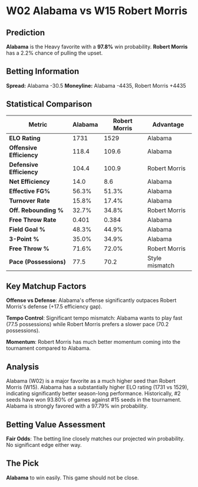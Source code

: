 # W02 Alabama vs W15 Robert Morris

## Prediction
**Alabama** is the Heavy favorite with a **97.8%** win probability.
**Robert Morris** has a 2.2% chance of pulling the upset.

## Betting Information
**Spread:** Alabama -30.5
**Moneyline:** Alabama -4435, Robert Morris +4435

## Statistical Comparison

| Metric | Alabama | Robert Morris | Advantage |
|--------|-----------------|-----------------|----------|
| **ELO Rating** | 1731 | 1529 | Alabama |
| **Offensive Efficiency** | 118.4 | 109.6 | Alabama |
| **Defensive Efficiency** | 104.4 | 100.9 | Robert Morris |
| **Net Efficiency** | 14.0 | 8.6 | Alabama |
| **Effective FG%** | 56.3% | 51.3% | Alabama |
| **Turnover Rate** | 15.8% | 17.4% | Alabama |
| **Off. Rebounding %** | 32.7% | 34.8% | Robert Morris |
| **Free Throw Rate** | 0.401 | 0.384 | Alabama |
| **Field Goal %** | 48.3% | 44.9% | Alabama |
| **3-Point %** | 35.0% | 34.9% | Alabama |
| **Free Throw %** | 71.6% | 72.0% | Robert Morris |
| **Pace (Possessions)** | 77.5 | 70.2 | Style mismatch |

## Key Matchup Factors

**Offense vs Defense**: Alabama's offense significantly outpaces Robert Morris's defense (+17.5 efficiency gap).

**Tempo Control**: Significant tempo mismatch: Alabama wants to play fast (77.5 possessions) while Robert Morris prefers a slower pace (70.2 possessions).

**Momentum**: Robert Morris has much better momentum coming into the tournament compared to Alabama.

## Analysis

Alabama (W02) is a major favorite as a much higher seed than Robert Morris (W15). Alabama has a substantially higher ELO rating (1731 vs 1529), indicating significantly better season-long performance. Historically, #2 seeds have won 93.80% of games against #15 seeds in the tournament. Alabama is strongly favored with a 97.79% win probability.

## Betting Value Assessment

**Fair Odds**: The betting line closely matches our projected win probability. No significant edge either way.

## The Pick

**Alabama** to win easily. This game should not be close.

